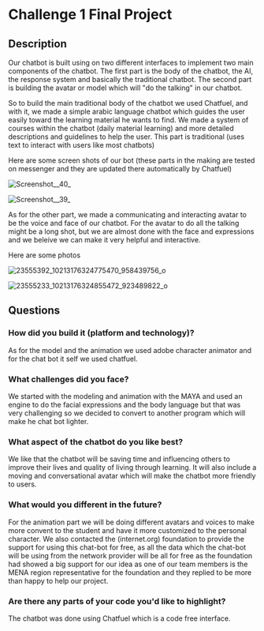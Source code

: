 # Challenge 1 Final Project

## Description

Our chatbot is built using on two different interfaces to implement two main components of the chatbot.
The first part is the body of the chatbot, the AI, the response system and basically the traditional chatbot.
The second part is building the avatar or model which will "do the talking" in our chatbot.

So to build the main traditional body of the chatbot we used Chatfuel, and with it, we made a simple arabic language 
chatbot which guides the user easily toward the learning material he wants to find. We made a system of courses within the chatbot (daily 
material learning) and more detailed descriptions and guidelines to help the user.
This part is traditional (uses text to interact with users like most chatbots)

Here are some screen shots of our bot (these parts in the making are tested on messenger 
and they are updated there automatically by Chatfuel)

![Screenshot__40_](/uploads/d89d7246ff7707d59a659b222a147d3b/Screenshot__40_.png)

![Screenshot__39_](/uploads/1680fbd0d0eb1acce695c1b76302787e/Screenshot__39_.png)

As for the other part, we made a communicating and interacting avatar to be the voice and face of our chatbot.
For the avatar to do all the talking might be a long shot, but we are almost done with the face and expressions and 
we beleive we can make it very helpful and interactive.

Here are some photos

![23555392_10213176324775470_958439756_o](/uploads/f6640fd63f44ab0240e53db8b90a9555/23555392_10213176324775470_958439756_o.png)

![23555233_10213176324855472_923489822_o](/uploads/ec03a1d4ab9e69d2cb9802131b14cd9d/23555233_10213176324855472_923489822_o.png)

## Questions

### How did you build it (platform and technology)?

As for the model and the animation we used adobe character animator and for the chat bot it self we used chatfuel.

### What challenges did you face?

We started with the modeling and animation with the MAYA and used an engine to do the facial expressions
and the body language but that was very challenging so we decided to convert to another program which will make he chat bot lighter.

### What aspect of the chatbot do you like best? 

We like that the chatbot  will be saving time and influencing others to improve their lives and quality of living through learning.
It will also include a moving and conversational avatar which will make the chatbot more friendly to users.

### What would you different in the future? 

For the animation part we will be doing different avatars and voices to make more convent to the student and have it more customized to the personal character.
We also contacted the (internet.org) foundation to provide the support for using this chat-bot for free,
as all the data which the chat-bot will be using from the network provider will be all for free as the foundation had showed
a big support for our idea as one of our team members is the MENA region representative for the foundation and they replied to be more than happy to help our project.

### Are there any parts of your code you'd like to highlight?

The chatbot was done using Chatfuel which is a code free interface.
